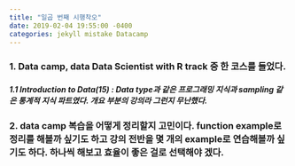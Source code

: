 ```yaml
---
title: "일곱 번째 시행착오"
date: 2019-02-04 19:55:00 -0400
categories: jekyll mistake Datacamp
---
```


### 1. Data camp, data Data Scientist with R track 중 한 코스를 들었다. 
##### 1.1 Introduction to Data(15) : Data type과 같은 프로그래밍 지식과 sampling 같은 통계적 지식 파트였다. 개요 부분의 강의라 그런지 무난했다. 

### 2. data camp 복습을 어떻게 정리할지 고민이다. function example로 정리를 해볼까 싶기도 하고 강의 전반을 몇 개의 example로 연습해볼까 싶기도 하다. 하나씩 해보고 효율이 좋은 걸로 선택해야 겠다. 
